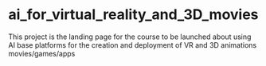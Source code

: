 # ai_for_virtual_reality_and_3D_movies
This project is the landing page for the course to be launched about using AI base platforms for the creation and deployment of VR and 3D animations movies/games/apps

